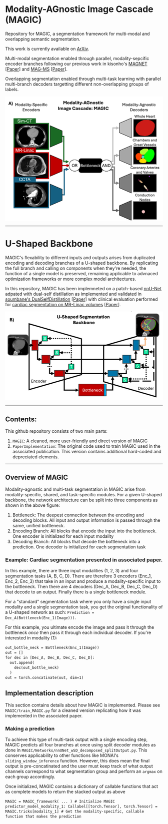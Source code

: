 # Modality-AGnostic Image Cascade (MAGIC)

Repository for MAGIC, a segmentation framework for multi-modal and overlapping semantic segmentation.

This work is currently available on [ArXiv](https://arxiv.org/abs/2506.10797).

Multi-modal segmentation enabled through parallel, modality-sepcific encoder branches following our previous work in kisonho's [MAGNET](https://github.com/kisonho/magnet/releases/tag/v1.1.3) [[Paper](https://ieeexplore.ieee.org/abstract/document/10230587)] and [MAG-MS](https://github.com/kisonho/magnet) [[Paper](https://ieeexplore.ieee.org/abstract/document/10635881)].

Overlapping segmentation enabled through multi-task learning with parallel multi-branch decoders targetting different non-overlapping groups of labels.

![](MAGIC.png)

---
# U-Shaped Backbone

MAGIC's flexability to different inputs and outputs arises from duplicated encoding and decoding branches of a U-shaped backbone. By replicating the full branch and calling on components when they're needed, the function of a single model is preserved, remaining applicable to advnaced optimization frameworks or more complex model architectures.

In this repository, MAGIC has been implemneted on a patch-based [nnU-Net](https://github.com/MIC-DKFZ/nnUNet/tree/master) adpated with dual-self distillation as implemented and validated in [soumbane's DualSelfDistillation](https://github.com/soumbane/DualSelfDistillation) [[Paper](https://ieeexplore.ieee.org/abstract/document/10985772)] with clinical evaluation performed for [cardiac segmentation on MR-Linac volumes](https://github.com/NRSummerfield/nnU-Net.wSD/tree/main) [[Paper](https://www.sciencedirect.com/science/article/pii/S0360301624006710)].

![](BackBone.png)

---
## Contents:
This github repository consists of two main parts:
1) `MAGIC`: A cleaned, more user-friendly and direct version of MAGIC
2) `PaperImplementation`: The original code used to train MAGIC used in the associated publication. This version contains additional hard-coded and depreciated elements.

---
## Overview of MAGIC

Modality-agnostic and multi-task segmentation in MAGIC arise from modality-specific, shared, and task-specific modules. For a given U-shaped backbone, the network architecture can be split into three components as shown in the above figure:
1) Bottleneck: The deepest connection between the encoding and decoding blocks. All input and output information is passed through the same, unified bottleneck.
2) Encoding Branch: All blocks that encode the input into the bottleneck. One encoder is initialized for each input modality
3) Decoding Branch: All blocks that decode the bottleneck into a prediction. One decoder is initialized for each segmentation task

### Example: Cardiac segmentation presented in associated paper.

In this example, there are three input modalities (1, 2, 3) and four segmentation tasks (A, B, C, D). There are therefore 3 encoders (Enc_1, Enc_2, Enc_3) that take in an input and produce a modality-specific input to the bottleneck. Then there are 4 decoders (Dec_A, Dec_B, Dec_C, Dec_D) that decode to an output. Finally there is a single bottleneck module.

For a "standard" segmentation task where you only have a single input modality and a single segmentation task, you get the original functionality of a U-shaped network as such:
  `Prediction = Dec_A(Bottleneck(Enc_1(Image)))`.

For this example, you ultimate encode the image and pass it through the bottleneck _once_ then pass it through each individual decoder. If you're interested in modality (1):
```
out_bottle_neck = Bottleneck(Enc_1(Image))
out = []
for dec in [Dec_A, Dec_B, Dec_C, Dec_D]:
  out.append(
    dec(out_bottle_neck)
  )
out = torch.concatinate(out, dim=1)
```

## Implementation description
This section contains details about how MAGIC is implemented. Please see `MAGIC/train_MAGIC.py` for a cleaned version replicating how it was implemented in the associated paper.

### Making a prediction

To achieve this type of multi-task output with a single encoding step, MAGIC predicts all four branches at once using split decoder modules as done in `MAGIC/Networks/nnUNet_wSD_decomposed_splitOutput.py`. This conserves applicability to other functions like MONAI's `sliding_window_inference` function. However, this does mean the final output is pre-concatinated and the user must keep track of what output channels correspond to what segmentation group and perform an `argmax` on each group accordingly.

Once initialized, MAGIC contains a dictionary of callable functions that act as complete models to return the stacked output as above
```
MAGIC = MAGIC_framework( ... ) # Initialize MAGIC
predictor_model_modality_1: Callabel[[torch.Tensor], torch.Tensor] = MAGIC.tricks[modality_1] # Get the modality-specific, callable function that makes the prediction
```
